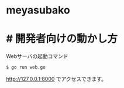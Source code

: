 # meyasubako

# # 開発者向けの動かし方
Webサーバの起動コマンド
```
$ go run web.go
```
http://127.0.0.1:8000
でアクセスできます。

